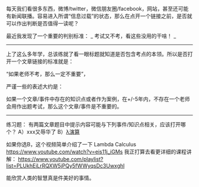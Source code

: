 <!--
.. title: 是否点开一个链接的标准
.. slug: if-open-an-url
.. date: 2017-12-28 15:00:06 UTC+08:00
.. tags:
.. category:
.. link:
.. description:
.. type: text
-->

每天我们看很多东西，微博/twitter，微信朋友圈/facebook，网站，甚至还可能有新闻联播。容易进入所谓“信息过载”的状态，那么在点开一个链接之前，是否就可以作出判断是否值得一读呢？

最近我发现了一个重要的判别标准： _ 考试又不考，看这些没用的干啥！ _
<!-- TEASER_END -->

----

上了这么多年学，总该练就了看一眼标题就知道是否包含考点的本领。所以是否打开一个文章链接的标准就是：

“如果老师不考，那么一定不重要”，

严谨一些的表述大约是：

如果一个文章/事件中存在的知识点或者作为案例，在+/-5年内，不存在一个老师会用作出题考试，那么这个文章/事件是不重要的。

----

练习题：
有两篇文章题目中提示内容可能与下列事件/知识点相关，应该打开哪个？
A）xxx又辱华了
B）[λ演算](https://zh.wikipedia.org/zh-hans/%CE%9B%E6%BC%94%E7%AE%97)

如果你选B，这个视频简单介绍了一下
Lambda Calculus https://www.youtube.com/watch?v=eis11j_iGMs
我正打算去看更详细的课程讲解：
https://www.youtube.com/playlist?list=PLUkhEiLrRQXW5jPQy5fWWyqsDc3Uwxghl

能欣赏人类的智慧真是件美好的事情。
